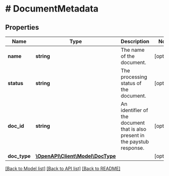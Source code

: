 # # DocumentMetadata

## Properties

Name | Type | Description | Notes
------------ | ------------- | ------------- | -------------
**name** | **string** | The name of the document. | [optional]
**status** | **string** | The processing status of the document. | [optional]
**doc_id** | **string** | An identifier of the document that is also present in the paystub response. | [optional]
**doc_type** | [**\OpenAPI\Client\Model\DocType**](DocType.md) |  | [optional]

[[Back to Model list]](../../README.md#models) [[Back to API list]](../../README.md#endpoints) [[Back to README]](../../README.md)
